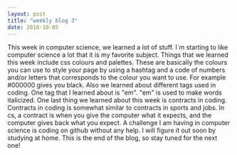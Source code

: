 ```yaml
---
layout: post
title: "weekly blog 3"
date: 2018-10-05
---
```


This week in computer science, we learned a lot of stuff. I´m starting to like computer science a lot that it is my favorite subject. Things that we learned this week include css colours and palettes. These are basically the colours you can use to style your page by using a hashtag and a code of numbers and/or letters that corresponds to the colour you want to use. For example #000000 gives you black. Also we learned about different tags used in coding. One tag that I learned about is "em". "em" is used to make words italicized. One last thing we learned about this week is contracts in coding. Contracts in coding is somewhat similar to contracts in sports and jobs. In cs, a contract is when you give the computer what it expects, and the computer gives back what you expect. A challenge I am having in computer science is coding on github without any help. I will figure it out soon by studying at home. This is the end of the blog, so stay tuned for the next one! 
